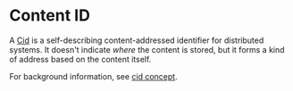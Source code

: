 # Content ID

A [Cid](xref:Ipfs.Cid) is a self-describing content-addressed identifier for distributed systems. It doesn't indicate *where* 
the content is stored, but it forms a kind of address based on the content itself. 

For background information, see [cid concept](https://docs.ipfs.io/guides/concepts/cid/).
